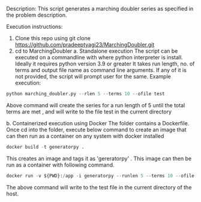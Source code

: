 Description:
This script generates a marching doubler series as specified in the problem description.

Execution instructions:
1. Clone this repo using git clone https://github.com/pradeeptyagi23/MarchingDoubler.git
2. cd to MarchingDoubler
  a. Standalone execution
   The script can be executed on a commandline with where python interpreter is install. Ideally it requires python version 3.9 or greater
   It takes run length, no. of terms and output file name as command line arguments.
   If any of it is not provided, the script will prompt user for the same.
  Example execution:
```python
python marching_doubler.py --rlen 5 --terms 10 --ofile test
```
Above command will create the series for a run length of 5 until the total terms are met , and will write to the file test in the current directory

  b. Containerized execution using Docker
  The folder contains a Dockerfile. Once cd into the folder, execute below command to create an image that can then run as a container on any system with docker installed
  ```python
  docker build -t generatorpy .
```
This creates an image and tags it as 'gereratorpy' . 
This image can then be run as a container with following command.
```python
docker run -v ${PWD}:/app -i generatorpy --runlen 5 --terms 10 --ofile test
```
The above command will write to the test file in the current directory of the host.


